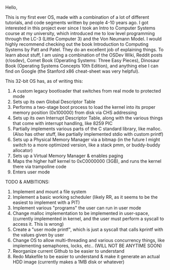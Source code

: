 Hello,

This is my first ever OS, made with a combination of a lot of different tutorials, and code segments written by people 4-10 years ago. I got interested in this project ever
since I took an Intro to Computer Systems course at my university, which introduced me to low level programming through the LC-3 (Little Computer 3) and the Von Neumann Model. I
would highly recommend checking out the book Introduction to Computing Systems by Patt and Patel. They do an excellent job of explaining things.
To learn about stuff, I am using a combination of the OSDev Wiki, Reddit posts (r/osdev), Comet Book (Operating Systems: Three Easy Pieces), Dinosaur Book (Operating Systems
Concepts 10th Edition), and anything else I can find on Google (the Stanford x86 cheat-sheet was very helpful).  


This 32-bit OS has, as of writing this:
1. A custom legacy bootloader that switches from real mode to protected mode
2. Sets up its own Global Descriptor Table
3. Performs a two-stage boot process to load the kernel into its proper memory position (0x100000) from disk via CHS addressing
4. Sets up its own Interrupt Descriptor Table, along with the various things that come with interrupt handling, like 8259 PIC 
5. Partially implements various parts of the C standard library, like malloc. (Also has other stuff, like partially implemented stdio with custom printf)
6. Sets up a Physical Memory Manager via a bitmap (in the future I might switch to a more optimized version, like a stack pmm, or buddy-buddy allocator)
7. Sets up a Virtual Memory Manager & enables paging
9. Maps the higher half kernel to 0xC0000000 (3GB), and runs the kernel there via trampoline code
10. Enters user mode

TODO & AMBITIONS:
1. Implement and mount a file system 
2. Implement a basic working scheduler (likely RR, as it seems to be the easiest to implement with a PIT)
3. Implement various "programs" the user can run in user mode
4. Change malloc implementation to be implemented in user-space, (currently implemented in kernel, and the user must perform a syscall to access it. This is wrong)
5. Create a "user mode printf", which is just a syscall that calls kprintf with the values given by user
6. Change OS to allow multi-threading and various concurrency things, like implementing semaphores, locks, etc.. (WILL NOT BE ANYTIME SOON)
7. Reorganize current Github to be easier to understand
8. Redo Makefile to be easier to understand & make it generate an actual HDD image (currently makes a 1MB disk or whatever)
